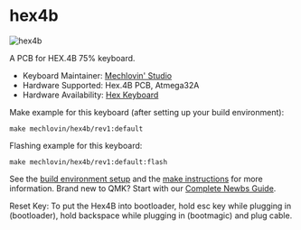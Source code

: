
# hex4b

![hex4b](https://i.imgur.com/lArfGgHh.jpeg)

A PCB for HEX.4B 75% keyboard.

* Keyboard Maintainer: [Mechlovin' Studio](https://github.com/mechlovin)
* Hardware Supported: Hex.4B PCB, Atmega32A 
* Hardware Availability: [Hex Keyboard](https://hexkeyboards.com/)

Make example for this keyboard (after setting up your build environment):

    make mechlovin/hex4b/rev1:default

Flashing example for this keyboard:

    make mechlovin/hex4b/rev1:default:flash

See the [build environment setup](https://docs.qmk.fm/#/getting_started_build_tools) and the [make instructions](https://docs.qmk.fm/#/getting_started_make_guide) for more information. Brand new to QMK? Start with our [Complete Newbs Guide](https://docs.qmk.fm/#/newbs).

Reset Key: To put the Hex4B into bootloader, hold esc key while plugging in (bootloader), hold backspace while plugging in (bootmagic) and plug cable.
